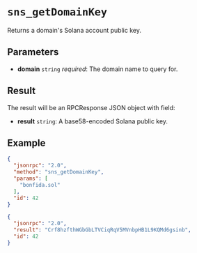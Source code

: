 # `sns_getDomainKey`

Returns a domain's Solana account public key.

## Parameters

- **domain** `string` *required*: The domain name to query for.

## Result

The result will be an RPCResponse JSON object with field:

- **result** `string`: A base58-encoded Solana public key.

## Example

```json
{
  "jsonrpc": "2.0",
  "method": "sns_getDomainKey",
  "params": [
    "bonfida.sol"
  ],
  "id": 42
}
```

```json
{
  "jsonrpc": "2.0",
  "result": "Crf8hzfthWGbGbLTVCiqRqV5MVnbpHB1L9KQMd6gsinb",
  "id": 42
}
```
